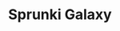 ---
slug: sprunki-galaxy
title: Sprunki Galaxy
description: "Sprunki Galaxy is an exciting online game. Play for free directly in your browser!"
icon: /images/popular_mods/Sprunki Galaxy.png
url: https://wowtbc.net/sprunkin/sprunki-galaxy/index.html
previewImage: /images/popular_mods/Sprunki Galaxy.png
type: popular mods

# SEO配置
seo:
  title: "Sprunki Galaxy - Play Free Online Game | Fun Browser Games"
  description: "Sprunki Galaxy - Play this fun online game for free in your browser. No download required!"
  ogImage: "/images/popular_mods/Sprunki Galaxy.png"
  keywords: "sprunki-galaxy, online game, browser game, free game, popular mods game, play online"

videoUrls:
  - https://www.youtube.com/embed/example1
  - https://www.youtube.com/embed/example2

whyPlay:
  title: "Why Play Sprunki Galaxy?"
  items:
    - "Immersive Gameplay: Sprunki Galaxy offers an engaging and immersive gaming experience that will keep you entertained for hours"
    - "Challenging Levels: Test your skills with increasingly difficult challenges and obstacles"
    - "Beautiful Graphics: Enjoy stunning visuals and smooth animations that bring the game world to life"
    - "Regular Updates: New content and features are added regularly to keep the game fresh and exciting"
    - "Free to Play: Experience all the fun without spending a penny"
    - "Community Features: Connect with other players, share strategies, and compete for high scores"
    - "Cross-Platform: Play on any device with a web browser, no downloads required"

features:
  title: "Key Features of Sprunki Galaxy"
  image: "/images/popular_mods/Sprunki Galaxy.png"
  items:
    - "Intuitive Controls: Easy to learn controls make Sprunki Galaxy accessible for players of all skill levels"
    - "Multiple Game Modes: Enjoy various gameplay options that provide different challenges and experiences"
    - "Character Customization: Personalize your gaming experience with unique characters and items"
    - "Achievement System: Complete special tasks to earn rewards and recognition"
    - "Leaderboards: Compete with players worldwide and see who can achieve the highest scores"

characteristics:
  title: "Game Characteristics"
  image: "/images/popular_mods/Sprunki Galaxy.png"
  items:
    - "Genre: Popular mods game with elements of strategy and skill"
    - "Difficulty: Suitable for both casual gamers and those seeking a challenge"
    - "Play Time: Quick sessions or extended gameplay, depending on your preference"
    - "Art Style: Vibrant and engaging visuals that enhance the gaming experience"
    - "Sound Design: Immersive audio that complements the gameplay perfectly"

info: "Sprunki Galaxy is an exciting online game that offers players a unique and engaging gaming experience. With its intuitive controls, stunning visuals, and challenging gameplay, Sprunki Galaxy provides hours of entertainment for players of all ages and skill levels. Whether you're looking for a quick gaming session during a break or an extended play session, Sprunki Galaxy delivers an immersive experience that will keep you coming back for more. The game features multiple levels of increasing difficulty, ensuring that players are constantly challenged as they progress. With regular updates adding new content and features, Sprunki Galaxy remains fresh and exciting, providing endless entertainment options for its growing community of players."

howToPlayIntro: "Welcome to Sprunki Galaxy! This guide will walk you through the basics and help you master the game. Whether you're a beginner or looking to improve your skills, these tips and instructions will enhance your gaming experience."

howToPlaySteps:
  - title: "Getting Started"
    description: "Begin your Sprunki Galaxy adventure by familiarizing yourself with the controls. Use your keyboard or mouse to navigate through the game interface. The tutorial will guide you through the basic mechanics and help you understand the objectives."
  - title: "Understanding the Objectives"
    description: "In Sprunki Galaxy, your main goal is to progress through levels by completing specific objectives. Each level presents unique challenges that require different strategies and approaches."
  - title: "Mastering the Controls"
    description: "Practice using the controls to improve your precision and reaction time. Sprunki Galaxy requires quick reflexes and strategic thinking to overcome obstacles and defeat opponents."
  - title: "Utilizing Power-ups"
    description: "Collect power-ups throughout the game to enhance your abilities and overcome difficult challenges. Each power-up offers unique advantages that can be crucial for success."
  - title: "Developing Strategies"
    description: "As you progress in Sprunki Galaxy, develop effective strategies for different scenarios. Analyze patterns, anticipate challenges, and adapt your approach to maximize your performance."

faq:
  title: "Frequently Asked Questions about Sprunki Galaxy"
  items:
    - question: "Is Sprunki Galaxy free to play?"
      answer: "Yes, Sprunki Galaxy is completely free to play directly in your web browser. No downloads or purchases are required to enjoy the full game experience."
    - question: "Can I play Sprunki Galaxy on mobile devices?"
      answer: "Yes, Sprunki Galaxy is optimized for both desktop and mobile play. You can enjoy the game on any device with a web browser and internet connection."
    - question: "Are there any in-game purchases?"
      answer: "While Sprunki Galaxy is free to play, there may be optional in-game purchases available for cosmetic items or additional features that don't affect core gameplay."
    - question: "How often is Sprunki Galaxy updated?"
      answer: "The developers regularly update Sprunki Galaxy with new content, features, and improvements based on player feedback and game performance."
    - question: "Can I play Sprunki Galaxy offline?"
      answer: "Currently, Sprunki Galaxy requires an internet connection to play as it's a browser-based online game."
    - question: "Is Sprunki Galaxy suitable for children?"
      answer: "Yes, Sprunki Galaxy is designed to be family-friendly and suitable for players of all ages."
    - question: "How do I report bugs or issues?"
      answer: "If you encounter any problems while playing Sprunki Galaxy, you can report them through the game's support page or contact the developers directly through their website."
    - question: "Still Have Questions?"
      answer: "If you have additional questions about Sprunki Galaxy that aren't covered in this FAQ, please visit our support center or contact our customer service team for assistance."
---